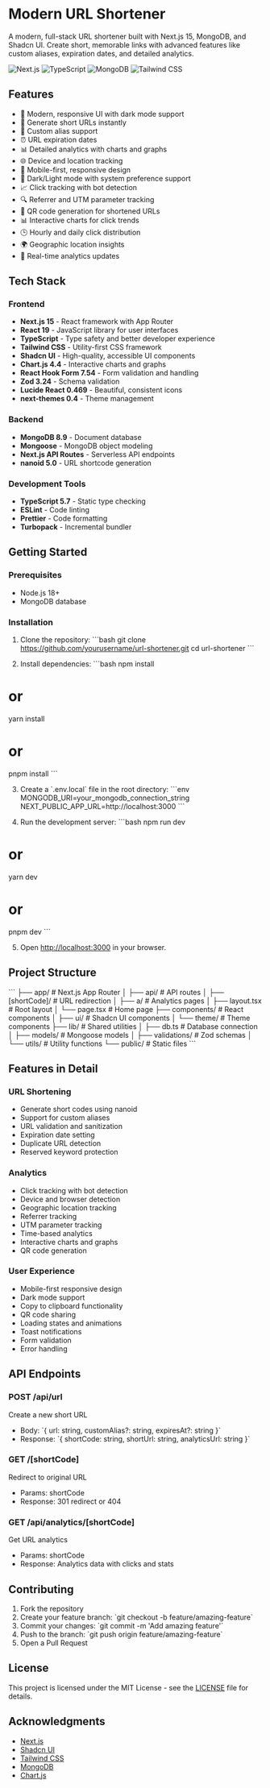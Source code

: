 # Modern URL Shortener

A modern, full-stack URL shortener built with Next.js 15, MongoDB, and Shadcn UI. Create short, memorable links with advanced features like custom aliases, expiration dates, and detailed analytics.

![Next.js](https://img.shields.io/badge/Next.js-15.1-black)
![TypeScript](https://img.shields.io/badge/TypeScript-5.7-blue)
![MongoDB](https://img.shields.io/badge/MongoDB-8.9-green)
![Tailwind CSS](https://img.shields.io/badge/Tailwind-3.4-38B2AC)

## Features

- 🚀 Modern, responsive UI with dark mode support
- 🔗 Generate short URLs instantly
- 🎯 Custom alias support
- ⏰ URL expiration dates
- 📊 Detailed analytics with charts and graphs
- 🌐 Device and location tracking
- 📱 Mobile-first, responsive design
- 🌙 Dark/Light mode with system preference support
- 📈 Click tracking with bot detection
- 🔍 Referrer and UTM parameter tracking
- 📱 QR code generation for shortened URLs
- 📊 Interactive charts for click trends
- 🕒 Hourly and daily click distribution
- 🌍 Geographic location insights
- 🔄 Real-time analytics updates

## Tech Stack

### Frontend
- **Next.js 15** - React framework with App Router
- **React 19** - JavaScript library for user interfaces
- **TypeScript** - Type safety and better developer experience
- **Tailwind CSS** - Utility-first CSS framework
- **Shadcn UI** - High-quality, accessible UI components
- **Chart.js 4.4** - Interactive charts and graphs
- **React Hook Form 7.54** - Form validation and handling
- **Zod 3.24** - Schema validation
- **Lucide React 0.469** - Beautiful, consistent icons
- **next-themes 0.4** - Theme management

### Backend
- **MongoDB 8.9** - Document database
- **Mongoose** - MongoDB object modeling
- **Next.js API Routes** - Serverless API endpoints
- **nanoid 5.0** - URL shortcode generation

### Development Tools
- **TypeScript 5.7** - Static type checking
- **ESLint** - Code linting
- **Prettier** - Code formatting
- **Turbopack** - Incremental bundler

## Getting Started

### Prerequisites
- Node.js 18+ 
- MongoDB database

### Installation

1. Clone the repository:
\`\`\`bash
git clone https://github.com/yourusername/url-shortener.git
cd url-shortener
\`\`\`

2. Install dependencies:
\`\`\`bash
npm install
# or
yarn install
# or
pnpm install
\`\`\`

3. Create a \`.env.local\` file in the root directory:
\`\`\`env
MONGODB_URI=your_mongodb_connection_string
NEXT_PUBLIC_APP_URL=http://localhost:3000
\`\`\`

4. Run the development server:
\`\`\`bash
npm run dev
# or
yarn dev
# or
pnpm dev
\`\`\`

5. Open [http://localhost:3000](http://localhost:3000) in your browser.

## Project Structure

\`\`\`
├── app/                    # Next.js App Router
│   ├── api/               # API routes
│   ├── [shortCode]/      # URL redirection
│   ├── a/                # Analytics pages
│   ├── layout.tsx        # Root layout
│   └── page.tsx          # Home page
├── components/           # React components
│   ├── ui/              # Shadcn UI components
│   └── theme/           # Theme components
├── lib/                 # Shared utilities
│   ├── db.ts           # Database connection
│   ├── models/         # Mongoose models
│   ├── validations/    # Zod schemas
│   └── utils/          # Utility functions
└── public/             # Static files
\`\`\`

## Features in Detail

### URL Shortening
- Generate short codes using nanoid
- Support for custom aliases
- URL validation and sanitization
- Expiration date setting
- Duplicate URL detection
- Reserved keyword protection

### Analytics
- Click tracking with bot detection
- Device and browser detection
- Geographic location tracking
- Referrer tracking
- UTM parameter tracking
- Time-based analytics
- Interactive charts and graphs
- QR code generation

### User Experience
- Mobile-first responsive design
- Dark mode support
- Copy to clipboard functionality
- QR code sharing
- Loading states and animations
- Toast notifications
- Form validation
- Error handling

## API Endpoints

### POST /api/url
Create a new short URL
- Body: \`{ url: string, customAlias?: string, expiresAt?: string }\`
- Response: \`{ shortCode: string, shortUrl: string, analyticsUrl: string }\`

### GET /[shortCode]
Redirect to original URL
- Params: shortCode
- Response: 301 redirect or 404

### GET /api/analytics/[shortCode]
Get URL analytics
- Params: shortCode
- Response: Analytics data with clicks and stats

## Contributing

1. Fork the repository
2. Create your feature branch: \`git checkout -b feature/amazing-feature\`
3. Commit your changes: \`git commit -m 'Add amazing feature'\`
4. Push to the branch: \`git push origin feature/amazing-feature\`
5. Open a Pull Request

## License

This project is licensed under the MIT License - see the [LICENSE](LICENSE) file for details.

## Acknowledgments

- [Next.js](https://nextjs.org/)
- [Shadcn UI](https://ui.shadcn.com/)
- [Tailwind CSS](https://tailwindcss.com/)
- [MongoDB](https://www.mongodb.com/)
- [Chart.js](https://www.chartjs.org/)
